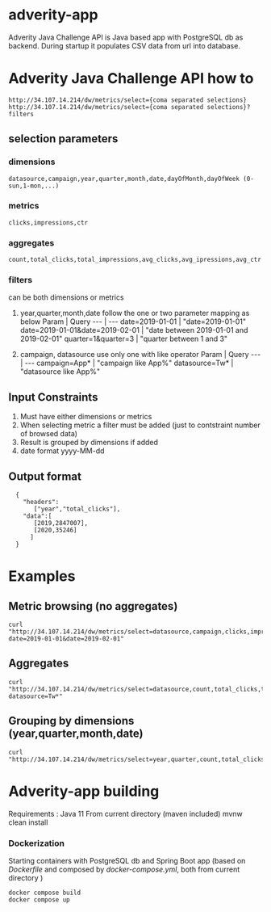 # adverity-app

Adverity Java Challenge API is Java based app with PostgreSQL db as backend. During startup it populates CSV data from url into database.

# Adverity Java Challenge API how to

	http://34.107.14.214/dw/metrics/select={coma separated selections}
	http://34.107.14.214/dw/metrics/select={coma separated selections}?filters

## selection parameters

### dimensions
	datasource,campaign,year,quarter,month,date,dayOfMonth,dayOfWeek (0-sun,1-mon,...)

### metrics
	clicks,impressions,ctr

### aggregates
	count,total_clicks,total_impressions,avg_clicks,avg_ipressions,avg_ctr

### filters
can be both dimensions or metrics

1. year,quarter,month,date follow the one or two parameter mapping as below
Param | Query
--- | ---
date=2019-01-01 | "date=2019-01-01"
date=2019-01-01&date=2019-02-01 | "date between 2019-01-01 and 2019-02-01"
quarter=1&quarter=3 | "quarter between 1 and 3"

2. campaign, datasource use only one with like operator
Param | Query
--- | ---
campaign=App* | "campaign like App%"
datasource=Tw* | "datasource like App%"

## Input Constraints
1. Must have either dimensions or metrics
2. When selecting metric a filter must be added (just to contstraint number of browsed data)
3. Result is grouped by dimensions if added
4. date format yyyy-MM-dd

## Output format

```
  {
    "headers":
       ["year","total_clicks"],
    "data":[
       [2019,2847007],
       [2020,35246]
      ]
  }
```

# Examples

## Metric browsing (no aggregates)
    curl "http://34.107.14.214/dw/metrics/select=datasource,campaign,clicks,impressions,ctr?date=2019-01-01&date=2019-02-01"
## Aggregates
    curl "http://34.107.14.214/dw/metrics/select=datasource,count,total_clicks,total_impressions,avg_impressions,avg_ctr?datasource=Tw*"
## Grouping by dimensions (year,quarter,month,date)
    curl "http://34.107.14.214/dw/metrics/select=year,quarter,count,total_clicks,total_impressions,avg_impressions,avg_ctr"

# Adverity-app building
Requirements : Java 11
From current directory (maven included)
    mvnw clean install

### Dockerization

Starting containers with PostgreSQL db and Spring Boot app (based on *Dockerfile* and composed by *docker-compose.yml*, both from current directory )

    docker compose build
    docker compose up
